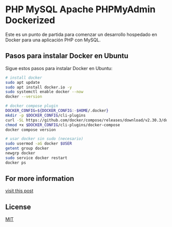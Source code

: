# PHP MySQL Apache PHPMyAdmin Dockerized

Este es un punto de partida para comenzar un desarrollo hospedado en Docker para una aplicación PHP con MySQL.

## Pasos para instalar Docker en Ubuntu

Sigue estos pasos para instalar Docker en Ubuntu:

```bash
# install docker
sudo apt update
sudo apt install docker.io -y
sudo systemctl enable docker --now
docker --version

# docker compose plugin
DOCKER_CONFIG=${DOCKER_CONFIG:-$HOME/.docker}
mkdir -p $DOCKER_CONFIG/cli-plugins
curl -SL https://github.com/docker/compose/releases/download/v2.30.3/docker-compose-linux-x86_64 -o $DOCKER_CONFIG/cli-plugins/docker-compose
chmod +x $DOCKER_CONFIG/cli-plugins/docker-compose
docker compose version

# usar docker sin sudo (necesario)
sudo usermod -aG docker $USER
getent group docker
newgrp docker
sudo service docker restart
docker ps
```

## For more information 
[visit this post](https://ayoubb.com/technology/dockerize-apache-mysql-php-stack/)
## License
[MIT](https://choosealicense.com/licenses/mit/)
